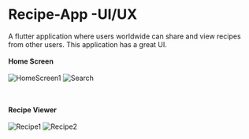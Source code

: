 # Recipe-App -UI/UX

A flutter application where users worldwide can share and view recipes from other users. This application has a great UI.
<br><br>
**Home Screen** 
<br><br>
![HomeScreen1](https://user-images.githubusercontent.com/59509542/146676257-93ea9f7f-dbe3-464a-907d-6e5e93a81ccb.JPG) ![Search](https://user-images.githubusercontent.com/59509542/146676253-80e85c2c-ce55-4011-9422-097fd75b157d.JPG)

<br><br>
**Recipe Viewer**
<br><br>
![Recipe1](https://user-images.githubusercontent.com/59509542/146676258-999c82e2-5a13-420b-9e64-2e83afa30f83.JPG) ![Recipe2](https://user-images.githubusercontent.com/59509542/146676261-73b2a9d2-b11a-4ad1-be93-ccfecfae6386.JPG)


